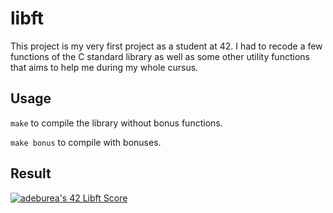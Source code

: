 # libft

This project is my very first project as a student at 42. I had to recode a few functions of the C standard library as well as some other utility functions that aims to help me during my whole cursus.

## Usage

```make``` to compile the library without bonus functions.

```make bonus``` to compile with bonuses.

## Result

[![adeburea's 42 Libft Score](https://badge42.vercel.app/api/v2/cl3ygf7am006909mh302q796e/project/2034767)](https://github.com/JaeSeoKim/badge42)
